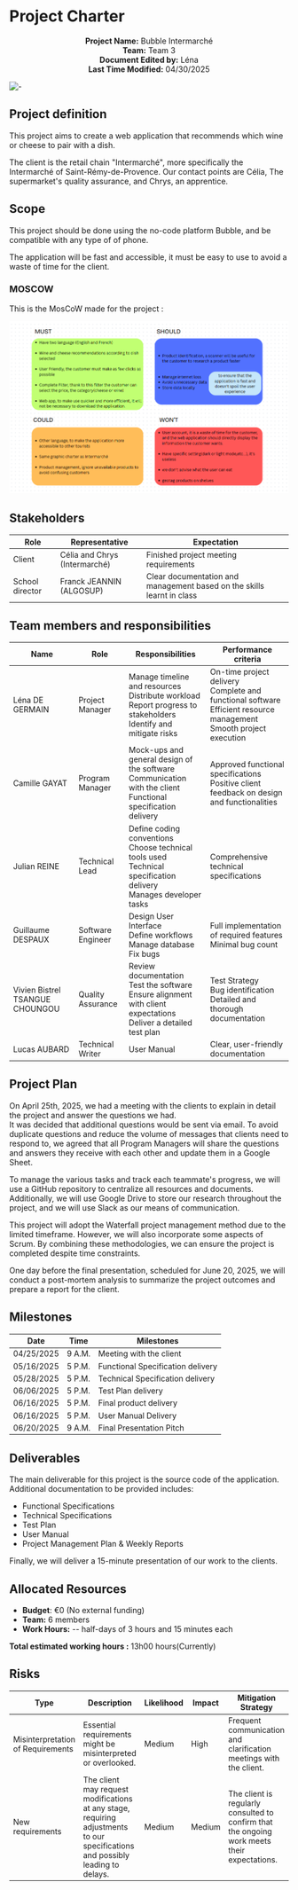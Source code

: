 # Project Charter

<div align="center">

**Project Name:** Bubble Intermarché <br>
**Team:** Team 3  
**Document Edited by:** Léna<br>
**Last Time Modified:** 04/30/2025

</div>

![-](https://raw.githubusercontent.com/andreasbm/readme/master/assets/lines/rainbow.png)

## Project definition
This project aims to create a web application that recommends which wine or cheese to pair with a dish.

The client is the retail chain "Intermarché", more specifically the Intermarché of Saint-Rémy-de-Provence. Our contact points are Célia, The supermarket's quality assurance, and Chrys, an apprentice.

## Scope

This project should be done using the no-code platform Bubble, and be compatible with any type of of phone.

The application will be fast and accessible, it must be easy to use to avoid a waste of time for the client.

### MOSCOW

This is the MosCoW made for the project :

![moscow](Images/MoSCoW.png)

## Stakeholders

|Role|Representative|Expectation|
|-|-|-|
|Client|Célia and Chrys (Intermarché)|Finished project meeting requirements|
|School director|Franck JEANNIN (ALGOSUP)|Clear documentation and management based on the skills learnt in class|


## Team members and responsibilities

|Name|Role|Responsibilities|Performance criteria|
|-|-|-|-|
|Léna DE GERMAIN|Project Manager|Manage timeline and resources <br> Distribute workload <br> Report progress to stakeholders <br> Identify and mitigate risks|On-time project delivery <br> Complete and functional software <br> Efficient resource management <br> Smooth project execution|
|Camille GAYAT|Program Manager|Mock-ups and general design of the software <br> Communication with the client <br> Functional specification delivery |Approved functional specifications <br> Positive client feedback on design and functionalities|
|Julian REINE|Technical Lead|Define coding conventions <br> Choose technical tools used <br> Technical specification delivery <br> Manages developer tasks |Comprehensive technical specifications|
|Guillaume DESPAUX|Software Engineer|Design User Interface <br> Define workflows<br>Manage database <br> Fix bugs|Full implementation of required features <br> Minimal bug count|
|Vivien Bistrel TSANGUE CHOUNGOU|Quality Assurance|Review <br> documentation <br> Test the software <br>Ensure alignment with client expectations <br> Deliver a detailed test plan|Test Strategy <br>Bug identification <br> Detailed and thorough documentation|
|Lucas AUBARD|Technical Writer|User Manual|Clear, user-friendly documentation|

## Project Plan

On April 25th, 2025, we had a meeting with the clients to explain in detail the project and answer the questions we had.<br>
It was decided that additional questions would be sent via email. To avoid duplicate questions and reduce the volume of messages that clients need to respond to, we agreed that all Program Managers will share the questions and answers they receive with each other and update them in a Google Sheet.

To manage the various tasks and track each teammate's progress, we will use a GitHub repository to centralize all resources and documents.<br>
Additionally, we will use Google Drive to store our research throughout the project, and we will use Slack as our means of communication.


This project will adopt the Waterfall project management method due to the limited timeframe. However, we will also incorporate some aspects of Scrum. By combining these methodologies, we can ensure the project is completed despite time constraints.

One day before the final presentation, scheduled for June 20, 2025, we will conduct a post-mortem analysis to summarize the project outcomes and prepare a report for the client.

## Milestones

| Date       | Time   | Milestones                        |
| ---------- | ------ | --------------------------------- |
| 04/25/2025 | 9 A.M. | Meeting with the client           |
| 05/16/2025 | 5 P.M. | Functional Specification delivery |
| 05/28/2025 | 5 P.M. | Technical Specification delivery  |
| 06/06/2025 | 5 P.M. | Test Plan delivery                |
| 06/16/2025 | 5 P.M. | Final product delivery            |
| 06/16/2025 | 5 P.M. | User Manual Delivery              |
| 06/20/2025 | 9 A.M. | Final Presentation Pitch          |

## Deliverables

The main deliverable for this project is the source code of the application. Additional documentation to be provided includes:

- Functional Specifications
- Technical Specifications
- Test Plan
- User Manual
- Project Management Plan & Weekly Reports

Finally, we will deliver a 15-minute presentation of our work to the clients.

## Allocated Resources

- **Budget**: €0 (No external funding)
- **Team:** 6 members
- **Work Hours:** -- half-days of 3 hours and 15 minutes each

**Total estimated working hours :** 13h00 hours(Currently)
## Risks

|Type|Description|Likelihood|Impact|Mitigation Strategy|
|-|-|-|-|-|
|Misinterpretation of Requirements|Essential requirements might be misinterpreted or overlooked.|Medium|High|Frequent communication and clarification meetings with the client.|
|New requirements|The client may request modifications at any stage, requiring adjustments to our specifications and possibly leading to delays.|Medium|Medium|The client is regularly consulted to confirm that the ongoing work meets their expectations.|